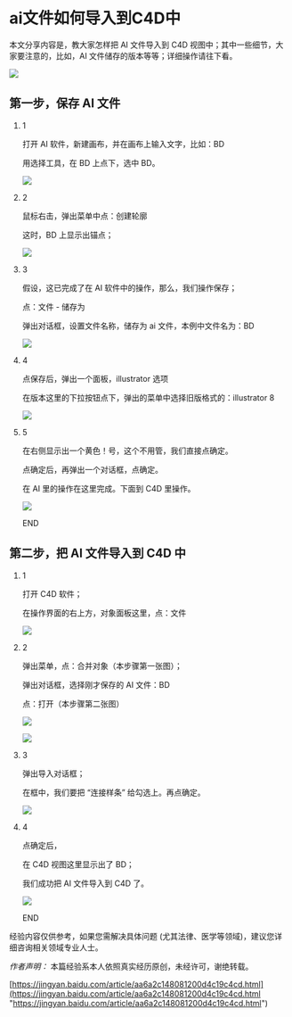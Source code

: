 # ai文件如何导入到C4D中

本文分享内容是，教大家怎样把 AI 文件导入到 C4D 视图中；其中一些细节，大家要注意的，比如，AI 文件储存的版本等等；详细操作请往下看。

![](https://exp-picture.cdn.bcebos.com/3c42a5ea3e8630487ec97460c33104ebf7a75222.jpg?x-bce-process=image%2Fresize%2Cm_lfit%2Cw_500%2Climit_1%2Fformat%2Cf_jpg%2Fquality%2Cq_80)

## 第一步，保存 AI 文件

1.  1

    打开 AI 软件，新建画布，并在画布上输入文字，比如：BD

    用选择工具，在 BD 上点下，选中 BD。

    ![](https://exp-picture.cdn.bcebos.com/05aae8a75f0f822b5264bf86c018512c8df14d22.jpg?x-bce-process=image%2Fresize%2Cm_lfit%2Cw_500%2Climit_1%2Fformat%2Cf_jpg%2Fquality%2Cq_80)

2.  2

    鼠标右击，弹出菜单中点：创建轮廓

    这时，BD 上显示出锚点；

    ![](https://exp-picture.cdn.bcebos.com/8db0c6a726334884e369e898ddee7b7f870e4522.jpg?x-bce-process=image%2Fresize%2Cm_lfit%2Cw_500%2Climit_1%2Fformat%2Cf_jpg%2Fquality%2Cq_80)

3.  3

    假设，这已完成了在 AI 软件中的操作，那么，我们操作保存；

    点：文件 - 储存为

    弹出对话框，设置文件名称，储存为 ai 文件，本例中文件名为：BD

    ![](https://exp-picture.cdn.bcebos.com/874f6275e5f4fcf5d887997a21d7726b0de2bd22.jpg?x-bce-process=image%2Fresize%2Cm_lfit%2Cw_500%2Climit_1%2Fformat%2Cf_jpg%2Fquality%2Cq_80)

4.  4

    点保存后，弹出一个面板，illustrator 选项

    在版本这里的下拉按钮点下，弹出的菜单中选择旧版格式的：illustrator 8

    ![](https://exp-picture.cdn.bcebos.com/0da37be7340f64782aa91d0dfd3e21c2bad6b522.jpg?x-bce-process=image%2Fresize%2Cm_lfit%2Cw_500%2Climit_1%2Fformat%2Cf_jpg%2Fquality%2Cq_80)

5.  5

    在右侧显示出一个黄色！号，这个不用管，我们直接点确定。

    点确定后，再弹出一个对话框，点确定。

    在 AI 里的操作在这里完成。下面到 C4D 里操作。

    ![](https://exp-picture.cdn.bcebos.com/6ca9846186254193866213b0df1bd10ff326ab22.jpg?x-bce-process=image%2Fresize%2Cm_lfit%2Cw_500%2Climit_1%2Fformat%2Cf_jpg%2Fquality%2Cq_80)

    END

## 第二步，把 AI 文件导入到 C4D 中

1.  1

    打开 C4D 软件；

    在操作界面的右上方，对象面板这里，点：文件

    ![](https://exp-picture.cdn.bcebos.com/d04eec260d9a310e58134a9e31b842406bfea222.jpg?x-bce-process=image%2Fresize%2Cm_lfit%2Cw_500%2Climit_1%2Fformat%2Cf_jpg%2Fquality%2Cq_80)

2.  2

    弹出菜单，点：合并对象（本步骤第一张图）；

    弹出对话框，选择刚才保存的 AI 文件：BD

    点：打开（本步骤第二张图）

    ![](https://exp-picture.cdn.bcebos.com/bbf95c406afec314a44f365acac1b727ad539c22.jpg?x-bce-process=image%2Fresize%2Cm_lfit%2Cw_500%2Climit_1%2Fformat%2Cf_jpg%2Fquality%2Cq_80)

    ![](https://exp-picture.cdn.bcebos.com/4080a927ac530688caa6067e57e8904801fc9622.jpg?x-bce-process=image%2Fresize%2Cm_lfit%2Cw_500%2Climit_1%2Fformat%2Cf_jpg%2Fquality%2Cq_80)

3.  3

    弹出导入对话框； 

    在框中，我们要把 “连接样条” 给勾选上。再点确定。

    ![](https://exp-picture.cdn.bcebos.com/01bd69f7980e5f2020fbfc6fbd20b93acc898e22.jpg?x-bce-process=image%2Fresize%2Cm_lfit%2Cw_500%2Climit_1%2Fformat%2Cf_jpg%2Fquality%2Cq_80)

4.  4

    点确定后，

    在 C4D 视图这里显示出了 BD；

    我们成功把 AI 文件导入到 C4D 了。

    ![](https://exp-picture.cdn.bcebos.com/2184380f8835dd8a3554e6b303013870d4418722.jpg?x-bce-process=image%2Fresize%2Cm_lfit%2Cw_500%2Climit_1%2Fformat%2Cf_jpg%2Fquality%2Cq_80)

    END

经验内容仅供参考，如果您需解决具体问题 (尤其法律、医学等领域)，建议您详细咨询相关领域专业人士。

*作者声明：* 本篇经验系本人依照真实经历原创，未经许可，谢绝转载。

[https://jingyan.baidu.com/article/aa6a2c148081200d4c19c4cd.html](https://jingyan.baidu.com/article/aa6a2c148081200d4c19c4cd.html "https://jingyan.baidu.com/article/aa6a2c148081200d4c19c4cd.html")
